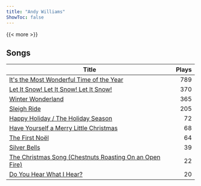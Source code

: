 ```yaml
---
title: "Andy Williams"
ShowToc: false
---
```


{{< more >}}

## Songs
Title | Plays 
----- | -----: 
[It's the Most Wonderful Time of the Year](/songs/its-the-most-wonderful-time-of-the-year) | 789
[Let It Snow! Let It Snow! Let It Snow!](/songs/let-it-snow-let-it-snow-let-it-snow) | 370
[Winter Wonderland](/songs/winter-wonderland) | 365
[Sleigh Ride](/songs/sleigh-ride) | 205
[Happy Holiday / The Holiday Season](/songs/happy-holiday-the-holiday-season) | 72
[Have Yourself a Merry Little Christmas](/songs/have-yourself-a-merry-little-christmas) | 68
[The First Noël](/songs/the-first-noel) | 64
[Silver Bells](/songs/silver-bells) | 39
[The Christmas Song (Chestnuts Roasting On an Open Fire)](/songs/the-christmas-song-chestnuts-roasting-on-an-open-fire) | 22
[Do You Hear What I Hear?](/songs/do-you-hear-what-i-hear) | 20


